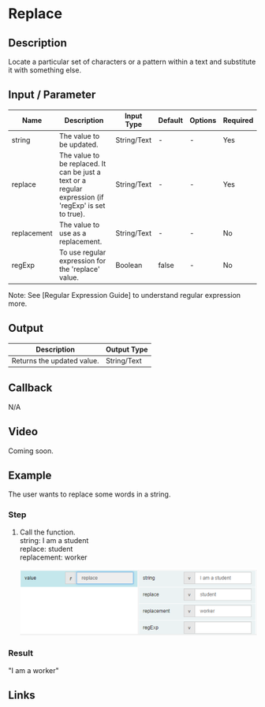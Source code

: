 # Replace

## Description

Locate a particular set of characters or a pattern within a text and substitute it with something else.

## Input / Parameter

| Name | Description | Input Type | Default | Options | Required |
| ------ | ------ | ------ | ------ | ------ | ------ |
| string | The value to be updated. | String/Text | - | - | Yes |
| replace | The value to be replaced. It can be just a text or a regular expression (if 'regExp' is set to true). | String/Text | - | - | Yes |
| replacement | The value to use as a replacement. | String/Text | - | - | No |
| regExp | To use regular expression for the 'replace' value. | Boolean | false | - | No |

Note: See [Regular Expression Guide] to understand regular expression more.

## Output

| Description | Output Type |
| ------ | ------ |
| Returns the updated value. | String/Text |

## Callback

N/A

## Video

Coming soon.


## Example


The user wants to replace some words in a string.</br>

### Step

1. Call the function.<br>
   string: I am a student<br />
   replace: student<br />
   replacement: worker<br />
    
   ![](../../../../document/function/String/replace/replace-step-1.png?raw=true)

### Result

"I am a worker"



## Links